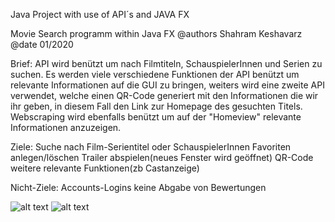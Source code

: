 Java Project with use of API´s and JAVA FX


Movie Search programm within Java FX
@authors Shahram Keshavarz
@date 01/2020


Brief:
API wird benützt um nach Filmtiteln, SchauspielerInnen und Serien zu suchen.
Es werden viele verschiedene Funktionen der API benützt um relevante Informationen
auf die GUI zu bringen, weiters wird eine zweite API verwendet, 
welche einen QR-Code generiert mit den Informationen die wir ihr geben, 
in diesem Fall den Link zur Homepage des gesuchten Titels.
Webscraping wird ebenfalls benützt um auf der "Homeview" relevante Informationen anzuzeigen.

Ziele:
Suche nach Film-Serientitel oder SchauspielerInnen
Favoriten anlegen/löschen
Trailer abspielen(neues Fenster wird geöffnet)
QR-Code
weitere relevante Funktionen(zb Castanzeige)

Nicht-Ziele:
Accounts-Logins
keine Abgabe von Bewertungen

![alt text](https://github.com/shahkesh/MovieSearch/blob/master/screen1.jpg)
![alt text](https://github.com/shahkesh/MovieSearch/blob/master/screen2.jpg)
